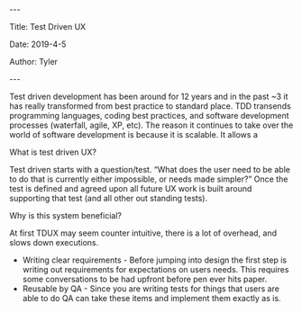 \-\-\-

Title: Test Driven UX

Date: 2019\-4\-5

Author: Tyler

\-\-\-

Test driven development has been around for 12 years and in the past ~3 it has really transformed from best practice to standard place\. TDD transends programming languages, coding best practices, and software development processes \(waterfall, agile, XP, etc\)\. The reason it continues to take over the world of software development is because it is scalable\. It allows a

What is test driven UX?

Test driven starts with a question/test\. “What does the user need to be able to do that is currently either impossible, or needs made simpler?” Once the test is defined and agreed upon all future UX work is built around supporting that test \(and all other out standing tests\)\.

Why is this system beneficial?

At first TDUX may seem counter intuitive, there is a lot of overhead, and slows down executions\.

- Writing clear requirements \- Before jumping into design the first step is writing out requirements for expectations on users needs\. This requires some conversations to be had upfront before pen ever hits paper\.
- Reusable by QA \- Since you are writing tests for things that users are able to do QA can take these items and implement them exactly as is\.

